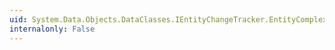 ```yaml
---
uid: System.Data.Objects.DataClasses.IEntityChangeTracker.EntityComplexMemberChanged(System.String,System.Object,System.String)
internalonly: False
---
```

